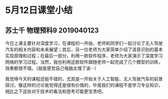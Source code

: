# 5月12日课堂小结

## 苏士千 物理预科9 2019040123

​	今日上课主要针对深度学习，在课程的一开始，老师和同学们一起讨论了无人驾驶汽车的相关内容和未来展望；其后，另一位老师为大家简单介绍了语音识别的基本实现原理和过程；在最后一部分，利用一款软件程序，老师为大家演示了深度学习网络的学习过程。当然，我也利用这款软件跟随老师一起完成了几个模型的训练，效果都很不错。（就是感觉自己电脑太慢了诶···）

​	我觉得今天的课程还挺不错的，尤其是一开始关于人工智能、无人驾驶汽车的前景探讨。像这样的讨论我觉得还是很有价值的，毕竟我们的课程不是学习专业知识，相比之下这些对于技术的看法和思考可能更宝贵吧。